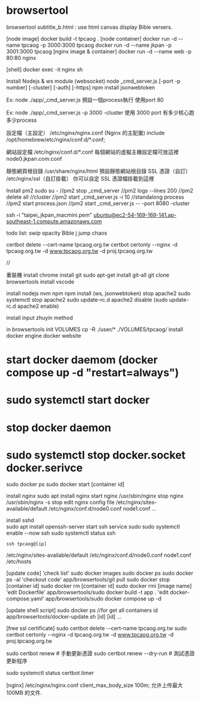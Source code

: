 # browsertool
browsertool
subtitle_b.html : use html canvas display Bible versers.

[node image]
docker build -t tpcaog .
[node container]
docker run -d --name tpcaog -p 3000:3000 tpcaog
docker run -d --name jkpan -p 3001:3000 tpcaog
[nginx image & container]
docker run -d --name web -p 80:80 nginx

[shell]
docker exec -it nginx sh


Install Nodejs & ws module (websocket)
node _cmd_server.js [-port -p number] [-cluster] [-auth] [-https]
npm install jsonwebtoken

Ex:
 node ./app/_cmd_server.js
預設一個process執行 使用port 80

Ex:
 node ./app/_cmd_server.js -p 3000 -cluster
使用 3000 port 有多少核心跑多少process

設定檔（主設定） /etc/nginx/nginx.conf   (Nginx 的主配置)
include /opt/homebrew/etc/nginx/conf.d/*.conf;

網站設定檔	/etc/nginx/conf.d/*.conf    每個網站的虛擬主機設定檔可放這裡
node0.jkpan.com.conf

靜態網頁根目錄	/usr/share/nginx/html	預設靜態網站根目錄
SSL 憑證（自訂）	/etc/nginx/ssl（自訂掛載）	你可以自定 SSL 憑證檔掛載到這裡

Install pm2
sudo su -
//pm2 stop _cmd_server
//pm2 logs --lines 200
//pm2 delete all
//cluster
//pm2 start _cmd_server.js -i 10
//standalong process
//pm2 start process.json
//pm2 start _cmd_server.js -- -port 8080 -cluster

ssh -i "taipei_jkpan_macmini.pem" ubuntu@ec2-54-169-169-141.ap-southeast-1.compute.amazonaws.com


todo list:
swip opacity
Bible j jump chaos 

certbot delete --cert-name tpcaog.org.tw
certbot certonly --nginx -d tpcaog.org.tw -d www.tpcaog.org.tw -d proj.tpcaog.org.tw

//

重裝機
install chrome
install git
    sudo apt-get install git-all
git clone browsertools
install vscode

install nodejs nvm npm
npm install (ws, jsonwebtoken)
stop apache2
    sudo systemctl stop apache2
    sudo update-rc.d apache2 disable (sudo update-rc.d apache2 enable)

install input zhuyin method

in browsertools init VOLUMES 
cp -R ./user/* ./VOLUMES/tpcaog/
install docker engine
    docker website

# start docker daemom (docker compose up -d "restart=always")
#    sudo systemctl start docker
# stop docker daemon
#    sudo systemctl stop docker.socket docker.serivce
sudo docker ps 
sudo docker start [container id] 

install nginx
    sudo apt install nginx
start nginx
    /usr/sbin/nginx
stop nginx
    /usr/sbin/nginx -s stop
edit nginx config file 
    /etc/nginx/sites-available/default
    /etc/nginx/conf.d/node0.conf node1.conf ...

install sshd  
    sudo apt install openssh-server
start ssh service sudo 
    sudo systemctl enable --now ssh 
    sudo systemctl status ssh

    ssh tpcaog@[ip]

/etc/nginx/sites-available/default
/etc/nginx/conf.d/node0.conf node1.conf
/etc/hosts

[update code]
'check list'
sudo docker images
sudo docker ps
sudo docker ps -al
'checkout code'
app/browsertools/git pull
sudo docker stop [container id]
sudo docker rm [container id]
sudo docker rmi [image name]
'edit Dockerfile'
app/browsertools/sudo docker build -t app .
'edit docker-compose.yaml'
app/browsertools/sudo docker compose up -d

[update shell script]
sudo docker ps //for get all containers id
app/browsertools/docker-update.sh [id] [id] ...


[free ssl certificate]
sudo certbot delete --cert-name tpcaog.org.tw
sudo certbot certonly --nginx -d tpcaog.org.tw -d www.tpcaog.org.tw -d proj.tpcaog.org.tw

sudo certbot renew           # 手動更新憑證
sudo certbot renew --dry-run # 測試憑證更新程序

sudo systemctl status certbot.timer

[nginx]
/etc/nginx/nginx.conf
client_max_body_size 100m; 允许上传最大100MB 的文件. 
